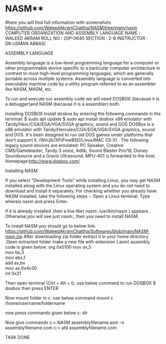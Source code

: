 # NASM**
#here you will find full information with screenshots
https://github.com/WaleedAkramChattha/NASM/tree/main/nasm
COMPUTER ORGANIZATION AND ASSEMBLY LANGUAGE
NAME : 		
			WALEED AKRAM
ROLL NO :
			20P-0640
SECTION : 
			2-B
INSTRUCTOR : 
			DR.USMAN ABBASI
							
							
ASSEMBLY  LANGUAGE

Assembly language is a low-level programming language for a computer or other programmable device specific to a particular computer architecture in contrast to most high-level programming languages, which are generally portable across multiple systems. Assembly language is converted into executable machine code by a utility program referred to as an assembler like NASM, MASM, etc.

To run and execute our assembly code we will need DOSBOX (because it is a debugger)and NASM (because it is a  assembler) both.

Installing DOSBOX
Install dosbox by entering the following commands in the terminal:
$ sudo apt update
$ sudo apt install dosbox
x86 emulator with Tandy/Herc/CGA/EGA/VGA/SVGA graphics, sound and DOS
DOSBox is a x86 emulator with Tandy/Hercules/CGA/EGA/VGA/SVGA graphics, sound and DOS. It's been designed to run old DOS games under platforms that don't support it. (Win2k/XP/FreeBSD/Linux/MAC OS X) . The following legacy sound devices are emulated: PC Speaker, Creative CMS/Gameblaster, Tandy 3 voice, Adlib, Sound Blaster Pro/16, Disney Soundsource and a Gravis Ultrasound. MPU-401 is forwarded to the host.
Homepage:http://www.dosbox.com/



Installing NASM

If you select "Development Tools" while installing Linux, you may get NASM installed along with the Linux operating system and you do not need to download and install it separately. For checking whether you already have NASM installed, take the following steps −
Open a Linux terminal.
Type whereis nasm and press Enter.

If it is already installed ,then a line like( nasm: /usr/bin/nasm ) appears. Otherwise,you
will see just nasm:, then you need to install NASM.

To install NASM you should go to below link:
	https://github.com/WaleedAkramChattha/Softwares/blob/main/NASM-main.zip
After downloading zip folder extract it in your home directory .Open extracted folder make a new file with extension (.asm) assembly code is given below:
org 0x0100
    mov     ax,5   
    mov     bx,3  
    mov     ebx,1   
    add     ax,bx   
    mov     ax,0x4c00  
    int     0x21

Then open terminal (Ctrl + Alt + t).
use below command to run DOSBOX
$ dosbox  then press ENTER
 
          
Now mount folder in c:
use below command 
mount c /home/username/foldername

now press commands given below
c:
dir

Now give commands 
c:\> NASM assemblyfilename.asm -o  assemblyfilename.com
c:\> afd assemblyfilename.com

TASK DONE
